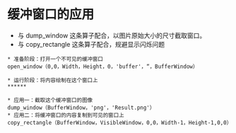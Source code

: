 ﻿# 缓冲窗口的应用

 - 与 dump_window 这条算子配合，以图片原始大小的尺寸截取窗口。
 - 与 copy_rectangle 这条算子配合，规避显示闪烁问题
~~~
* 准备阶段：打开一个不可见的缓冲窗口
open_window（0,0，Width，Height，0，'buffer'，“，BufferWindow）

* 运行阶段：将内容绘制在这个窗口上
******

* 应用一：截取这个缓冲窗口的图像
dump_window（BufferWindow，'png'，'Result.png'）
* 应用二：将缓冲窗口的内容复制到可见的窗口上
copy_rectangle（BufferWindow，VisibleWindow，0,0，Width-1，Height-1,0,0）
~~~


